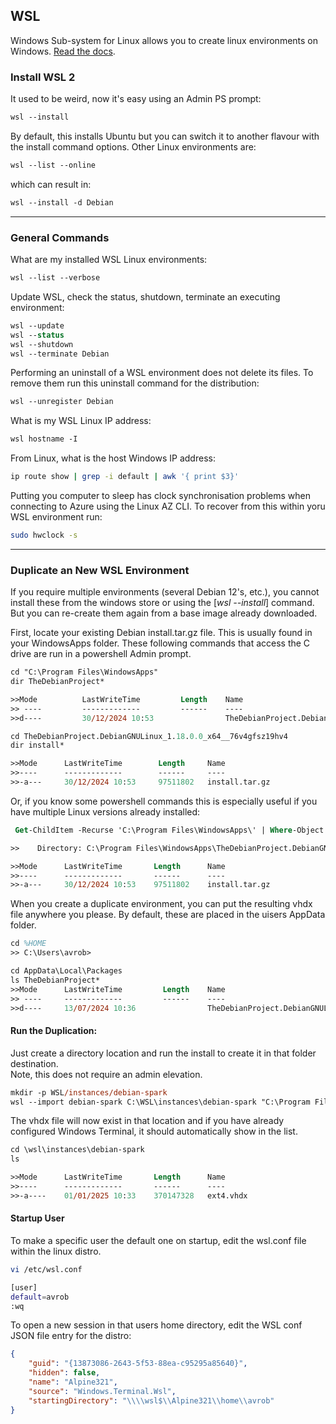 ## WSL
Windows Sub-system for Linux allows you to create linux environments on Windows.  [Read the docs](https://learn.microsoft.com/en-us/windows/wsl/about).  

### Install WSL 2
It used to be weird, now it's easy using an Admin PS prompt:  
```ps
wsl --install
```
By default, this installs Ubuntu but you can switch it to another flavour with the install command options.  Other Linux environments are:  
```ps
wsl --list --online
```
which can result in:  
```ps
wsl --install -d Debian
```
---

### General Commands
What are my installed WSL Linux environments:  
```ps
wsl --list --verbose
```

Update WSL, check the status, shutdown, terminate an executing environment:  
```ps 
wsl --update
wsl --status
wsl --shutdown
wsl --terminate Debian
```

Performing an uninstall of a WSL environment does not delete its files.  To remove them run this uninstall command for the distribution:  
```ps
wsl --unregister Debian
```

What is my WSL Linux IP address:  
```ps
wsl hostname -I
```

From Linux, what is the host Windows IP address:  
```bash
ip route show | grep -i default | awk '{ print $3}'
```

Putting you computer to sleep has clock synchronisation problems when connecting to Azure using the Linux AZ CLI. To recover from this within yoru WSL environment run:  
```bash
sudo hwclock -s
```
---

### Duplicate an New WSL Environment
If you require multiple environments (several Debian 12's, etc.), you cannot install these from the windows store or using the [*wsl --install*] command.  But you can re-create them again from a base image already downloaded.  

First, locate your existing Debian install.tar.gz file.  This is usually found in your WindowsApps folder.  These following commands that access the C drive are run in a powershell Admin prompt.  
```ps
cd "C:\Program Files\WindowsApps"
dir TheDebianProject*

>>Mode          LastWriteTime         Length    Name
>> ----         -------------         ------    ----
>>d----         30/12/2024 10:53                TheDebianProject.DebianGNULinux_1.18.0.0_x64__76v4gfsz19hv4

cd TheDebianProject.DebianGNULinux_1.18.0.0_x64__76v4gfsz19hv4
dir install*

>>Mode      LastWriteTime        Length     Name
>>----      -------------        ------     ----
>>-a---     30/12/2024 10:53     97511802   install.tar.gz
```

Or, if you know some powershell commands this is especially useful if you have multiple Linux versions already installed:  
```ps
 Get-ChildItem -Recurse 'C:\Program Files\WindowsApps\' | Where-Object {$_.Name -eq 'install.tar.gz' }

>>    Directory: C:\Program Files\WindowsApps\TheDebianProject.DebianGNULinux_1.18.0.0_x64__76v4gfsz19hv4

>>Mode      LastWriteTime       Length      Name
>>----      -------------       ------      ----
>>-a---     30/12/2024 10:53    97511802    install.tar.gz
```

When you create a duplicate environment, you can put the resulting vhdx file anywhere you please.  By default, these are placed in the uisers AppData folder.  
```ps
cd %HOME
>> C:\Users\avrob>

cd AppData\Local\Packages
ls TheDebianProject*
>>Mode      LastWriteTime         Length    Name
>> ----     -------------         ------    ----
>>d----     13/07/2024 10:36                TheDebianProject.DebianGNULinux_76v4gfsz19hv4
```
#### Run the Duplication:
Just create a directory location and run the install to create it in that folder destination.  
Note, this does not require an admin elevation.  
```ps
mkdir -p WSL/instances/debian-spark
wsl --import debian-spark C:\WSL\instances\debian-spark "C:\Program Files\WindowsApps\TheDebianProject.DebianGNULinux_1.18.0.0_x64__76v4gfsz19hv4\install.tar.gz"
```
The vhdx file will now exist in that location and if you have already configured Windows Terminal, it should automatically show in the list.

```ps
cd \wsl\instances\debian-spark
ls

>>Mode      LastWriteTime       Length      Name
>>----      -------------       ------      ----
>>-a----    01/01/2025 10:33    370147328   ext4.vhdx
```

#### Startup User
To make a specific user the default one on startup, edit the wsl.conf file within the linux distro.  
```bash
vi /etc/wsl.conf

[user]
default=avrob
:wq
```
To open a new session in that users home directory, edit the WSL conf JSON file entry for the distro:
```json
{
    "guid": "{13873086-2643-5f53-88ea-c95295a85640}",
    "hidden": false,
    "name": "Alpine321",
    "source": "Windows.Terminal.Wsl",
    "startingDirectory": "\\\\wsl$\\Alpine321\\home\\avrob"
}
```
